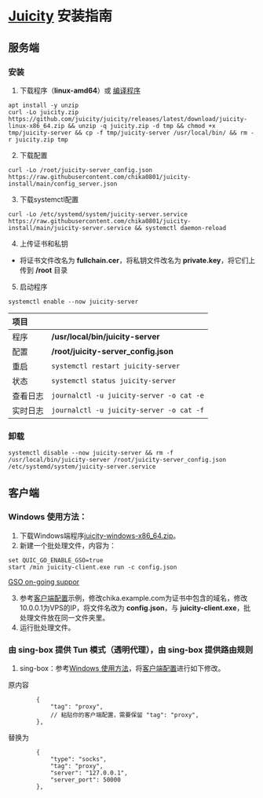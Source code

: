 # [Juicity](https://github.com/juicity/juicity) 安装指南

## 服务端

### 安装

1. 下载程序（**linux-amd64**）或 [编译程序](compile_juicity.md)

```
apt install -y unzip
curl -Lo juicity.zip https://github.com/juicity/juicity/releases/latest/download/juicity-linux-x86_64.zip && unzip -q juicity.zip -d tmp && chmod +x tmp/juicity-server && cp -f tmp/juicity-server /usr/local/bin/ && rm -r juicity.zip tmp
```

2. 下载配置

```
curl -Lo /root/juicity-server_config.json https://raw.githubusercontent.com/chika0801/juicity-install/main/config_server.json
```

3. 下载systemctl配置

```
curl -Lo /etc/systemd/system/juicity-server.service https://raw.githubusercontent.com/chika0801/juicity-install/main/juicity-server.service && systemctl daemon-reload
```

4. 上传证书和私钥

- 将证书文件改名为 **fullchain.cer**，将私钥文件改名为 **private.key**，将它们上传到 **/root** 目录

5. 启动程序

```
systemctl enable --now juicity-server
```

| 项目 | |
| :--- | :--- |
| 程序 | **/usr/local/bin/juicity-server** |
| 配置 | **/root/juicity-server_config.json** |
| 重启 | `systemctl restart juicity-server` |
| 状态 | `systemctl status juicity-server` |
| 查看日志 | `journalctl -u juicity-server -o cat -e` |
| 实时日志 | `journalctl -u juicity-server -o cat -f` |

### 卸载

```
systemctl disable --now juicity-server && rm -f /usr/local/bin/juicity-server /root/juicity-server_config.json /etc/systemd/system/juicity-server.service
```

## 客户端

### Windows 使用方法：

1. 下载Windows端程序[juicity-windows-x86_64.zip](https://github.com/juicity/juicity/releases/latest/download/juicity-windows-x86_64.zip)。
2. 新建一个批处理文件，内容为：

```
set QUIC_GO_ENABLE_GSO=true
start /min juicity-client.exe run -c config.json
```

[GSO on-going suppor](https://github.com/juicity/juicity/discussions/42)

3. 参考[客户端配置](config_client.json)示例，修改chika.example.com为证书中包含的域名，修改10.0.0.1为VPS的IP，将文件名改为 **config.json**，与 **juicity-client.exe**，批处理文件放在同一文件夹里。
4. 运行批处理文件。

### 由 sing-box 提供 Tun 模式（透明代理），由 sing-box 提供路由规则

1. sing-box：参考[Windows 使用方法](https://github.com/chika0801/sing-box-examples/blob/main/README.md)，将[客户端配置](https://github.com/chika0801/sing-box-examples/blob/main/Tun/config_client_windows.json)进行如下修改。

原内容
```jsonc
        {
            "tag": "proxy",
            // 粘贴你的客户端配置，需要保留 "tag": "proxy",
        },
```

替换为
```jsonc
        {
            "type": "socks",
            "tag": "proxy",
            "server": "127.0.0.1",
            "server_port": 50000
        },
```
